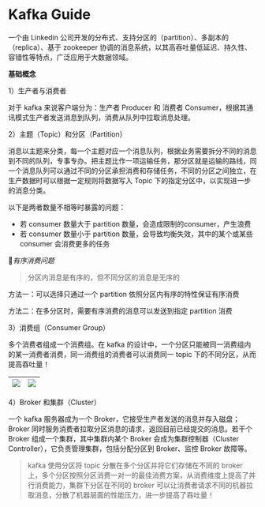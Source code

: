 # Kafka Guide

一个由 Linkedin 公司开发的分布式、支持分区的（partition）、多副本的（replica）、基于 zookeeper 协调的消息系统，以其高吞吐量低延迟、持久性、容错性等特点，广泛应用于大数据领域。

**基础概念**

1）生产者与消费者

对于 kafka 来说客户端分为：生产者 Producer 和 消费者 Consumer，根据其通讯模式生产者发送消息到队列，消费从队列中拉取消息处理。

2）主题（Topic）和分区（Partition）

消息以主题来分类，每一个主题对应一个消息队列，根据业务需要拆分不同的消息到不同的队列，专事专办。把主题比作一项运输任务，那分区就是运输的路线，同一个消息队列可以通过不同的分区承担消费和存储任务，不同的分区之间独立，在生产数据时可以根据一定规则将数据写入 Topic 下的指定分区中，以实现进一步的消息分类。

以下是两者数量不相等时暴露的问题：

- 若 consumer 数量大于 partition 数量，会造成限制的consumer，产生浪费
- 若 consumer 数量小于 partition 数量，会导致均衡失效，其中的某个或某些 consumer 会消费更多的任务

🐞*有序消费问题*

> 分区内消息是有序的，但不同分区的消息是无序的

方法一：可以选择只通过一个 partition 依照分区内有序的特性保证有序消费

方法二：在多分区时，需要有序消费的消息可以发送到指定 partition 消费

3）消费组（Consumer Group）

多个消费者组成一个消费组。在 kafka 的设计中，一个分区只能被同一消费组内的某一消费者消费，同一消费组的消费者可以消费同一 topic 下的不同分区，从而提高吞吐量！

| ![](D:\workspace\practice-master\springboot-master\code\springboot-kafka\Snipaste_2023-10-11_11-20-14.png) | ![](D:\workspace\practice-master\springboot-master\code\springboot-kafka\Snipaste_2023-10-11_11-20-20.png) |
| ------------------------------------------------------------ | ------------------------------------------------------------ |

4）Broker 和集群（Cluster）

一个 kafka 服务器成为一个 Broker，它接受生产者发送的消息并存入磁盘；Broker 同时服务消费者拉取分区消息的请求，返回目前已经提交的消息。若干个 Broker 组成一个集群，其中集群内某个 Broker 会成为集群控制器（Cluster Controller），它负责管理集群，包括分配分区到 Broker、监控 Broker 故障等。

> kafka 使用分区将 topic 分散在多个分区并将它们存储在不同的 broker 上，多个分区按照分区消费一对一的最佳消费方案，从消费维度上提高了并行消费能力，集群下分区在不同的 broker 可以让消费者请求不同的机器拉取消息，分散了机器层面的性能压力，进一步提高了吞吐量！